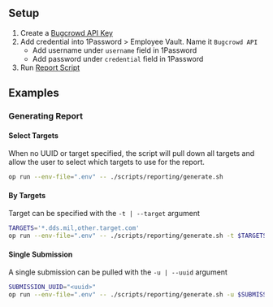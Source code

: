 
## Setup

1. Create a [Bugcrowd API Key](https://tracker.bugcrowd.com/user/api_credentials)
2. Add credential into 1Password > Employee Vault. Name it `Bugcrowd API`
    - Add username under `username` field in 1Password
    - Add password under `credential` field in 1Password
3. Run [Report Script](#generating-report)

## Examples

### Generating Report

#### Select Targets

When no UUID or target specified, the script will pull down all targets and allow the user to select which targets to use for the report.

```bash
op run --env-file=".env" -- ./scripts/reporting/generate.sh
```

#### By Targets

Target can be specified with the `-t | --target` argument

```bash
TARGETS='*.dds.mil,other.target.com'
op run --env-file=".env" -- ./scripts/reporting/generate.sh -t $TARGETS
```

#### Single Submission

A single submission can be pulled with the `-u | --uuid` argument

```bash
SUBMISSION_UUID="<uuid>"
op run --env-file=".env" -- ./scripts/reporting/generate.sh -u $SUBMISSION_UUID
```
